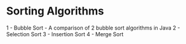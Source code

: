 # Sorting Algorithms
1 - Bubble Sort - A comparison of 2 bubble sort algorithms in Java
2 - Selection Sort
3 - Insertion Sort
4 - Merge Sort
